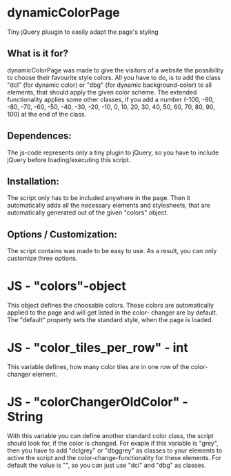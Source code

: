 # dynamicColorPage
Tiny jQuery pluugin to easily adapt the page's styling

## What is it for?
dynamicColorPage was made to give the visitors of a website the possibility to choose their favourite style colors.
All you have to do, is to add the class "dcl" (for dynamic color) or "dbg" (for dynamic background-color) to all elements, 
that should apply the given color scheme. The extended functionality applies some other classes, if you add a number 
(-100, -90, -80, -70, -60, -50, -40, -30, -20, -10, 0, 10, 20, 30, 40, 50, 60, 70, 80, 90, 100) at the end of the class.

## Dependences:
The js-code represents only a tiny plugin to jQuery, so you have to include jQuery before loading/executing this script.

## Installation:
The script only has to be included anywhere in the page. Then it automatically adds all the necessary elements and stylesheets, 
that are automatically generated out of the given "colors" object.

## Options / Customization:
The script contains was made to be easy to use. As a result, you can only customize three options.

# JS - "colors"-object
This object defines the choosable colors. These colors are automatically applied to the page and will get listed in the color-
changer are by default. The "default" property sets the standard style, when the page is loaded.
# JS - "color_tiles_per_row" - int
This variable defines, how many color tiles are in one row of the color-changer element.
# JS - "colorChangerOldColor" - String
With this variable you can define another standard color class, the script should look for, if the color is changed.
For exaple if this variable is "grey", then you have to add "dclgrey" or "dbggrey" as classes to your elements to active the script
and the color-change-functionality for these elements. For default the value is "", so you can just use "dcl" and "dbg" as classes.
